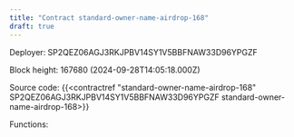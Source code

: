 ```yaml
---
title: "Contract standard-owner-name-airdrop-168"
draft: true
---
```

Deployer: SP2QEZ06AGJ3RKJPBV14SY1V5BBFNAW33D96YPGZF


 



Block height: 167680 (2024-09-28T14:05:18.000Z)

Source code: {{<contractref "standard-owner-name-airdrop-168" SP2QEZ06AGJ3RKJPBV14SY1V5BBFNAW33D96YPGZF standard-owner-name-airdrop-168>}}

Functions:


